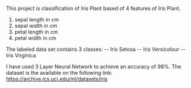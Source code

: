 This project is classification of Iris Plant based of 4 features of Iris Plant.
1. sepal length in cm 
2. sepal width in cm 
3. petal length in cm 
4. petal width in cm 

The labeled data set contains 3 classes:
-- Iris Setosa 
-- Iris Versicolour 
-- Iris Virginica

I have used 3 Layer Neural Network to achieve an accuracy of 98%.
The dataset is the available on the following link:
https://archive.ics.uci.edu/ml/datasets/iris
